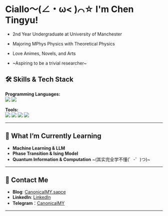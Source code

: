 # Ciallo～(∠・ω< )⌒☆ I'm Chen Tingyu!


- 2nd Year Undergraduate at University of Manchester
  
- Majoring MPhys Physics with Theoretical Physics
  
- Love Animes, Novels, and Arts
  
- ~Aspiring to be a trivial researcher~  



## 🛠 **Skills & Tech Stack**

**Programming Languages:**  
![](https://img.shields.io/badge/-Python-3776AB?style=flat-square&logo=Python&logoColor=white)
![](https://img.shields.io/badge/-C++-00599C?style=flat-square&logo=cplusplus&logoColor=white)

**Tools:**  
![](https://img.shields.io/badge/-LaTeX-008080?style=flat-square&logo=latex&logoColor=white)
![](https://img.shields.io/badge/-MATLAB-0076A8?style=flat-square&logo=mathworks&logoColor=white)
![](https://img.shields.io/badge/-Mathematica-DD1100?style=flat-square&logo=wolfram&logoColor=white)
![](https://img.shields.io/badge/-SPSS-1F70C1?style=flat-square&logo=ibm&logoColor=white)

---

## 🌟 **What I’m Currently Learning**
- **Machine Learning & LLM**
- **Phase Transition & Ising Model**
- **Quantum Information & Computation** ~(其实完全学不懂(゜-゜)つ)~

---

## 💬 **Contact Me**
- **Blog**: [CanonicalMY.sapce](https://CanonicalMY.sapce)
- **LinkedIn**: [LinkedIn](https://www.linkedin.com/in/tingyu-chen-42114b332/)
- **Telegram**：[CanonicalMY](https://t.me/canonicalmy)

---


